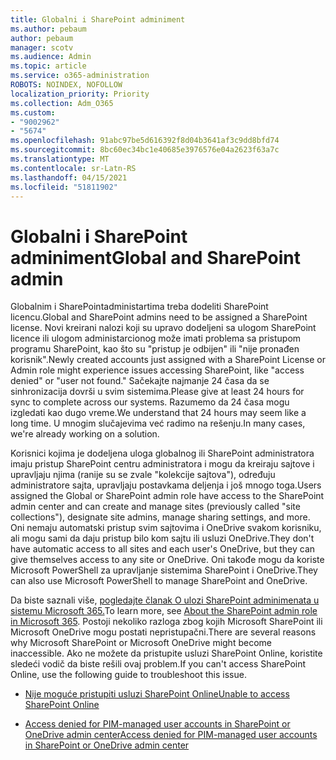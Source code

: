 ```yaml
---
title: Globalni i SharePoint adminiment
ms.author: pebaum
author: pebaum
manager: scotv
ms.audience: Admin
ms.topic: article
ms.service: o365-administration
ROBOTS: NOINDEX, NOFOLLOW
localization_priority: Priority
ms.collection: Adm_O365
ms.custom:
- "9002962"
- "5674"
ms.openlocfilehash: 91abc97be5d616392f8d04b3641af3c9dd8bfd74
ms.sourcegitcommit: 8bc60ec34bc1e40685e3976576e04a2623f63a7c
ms.translationtype: MT
ms.contentlocale: sr-Latn-RS
ms.lasthandoff: 04/15/2021
ms.locfileid: "51811902"
---
```

# <a name="global-and-sharepoint-admin"></a><span data-ttu-id="f468d-102">Globalni i SharePoint adminiment</span><span class="sxs-lookup"><span data-stu-id="f468d-102">Global and SharePoint admin</span></span>

<span data-ttu-id="f468d-103">Globalnim i SharePointadministartima treba dodeliti SharePoint licencu.</span><span class="sxs-lookup"><span data-stu-id="f468d-103">Global and SharePoint admins need to be assigned a SharePoint license.</span></span> <span data-ttu-id="f468d-104">Novi kreirani nalozi koji su upravo dodeljeni sa ulogom SharePoint licence ili ulogom administarcionog može imati problema sa pristupom programu SharePoint, kao što su "pristup je odbijen" ili "nije pronađen korisnik".</span><span class="sxs-lookup"><span data-stu-id="f468d-104">Newly created accounts just assigned with a SharePoint License or Admin role might experience issues accessing SharePoint, like "access denied" or "user not found."</span></span> <span data-ttu-id="f468d-105">Sačekajte najmanje 24 časa da se sinhronizacija dovrši u svim sistemima.</span><span class="sxs-lookup"><span data-stu-id="f468d-105">Please give at least 24 hours for sync to complete across our systems.</span></span> <span data-ttu-id="f468d-106">Razumemo da 24 časa mogu izgledati kao dugo vreme.</span><span class="sxs-lookup"><span data-stu-id="f468d-106">We understand that 24 hours may seem like a long time.</span></span> <span data-ttu-id="f468d-107">U mnogim slučajevima već radimo na rešenju.</span><span class="sxs-lookup"><span data-stu-id="f468d-107">In many cases, we're already working on a solution.</span></span>

<span data-ttu-id="f468d-108">Korisnici kojima je dodeljena uloga globalnog ili SharePoint administratora imaju pristup SharePoint centru administratora i mogu da kreiraju sajtove i upravljaju njima (ranije su se zvale "kolekcije sajtova"), određuju administratore sajta, upravljaju postavkama deljenja i još mnogo toga.</span><span class="sxs-lookup"><span data-stu-id="f468d-108">Users assigned the Global or SharePoint admin role have access to the SharePoint admin center and can create and manage sites (previously called "site collections"), designate site admins, manage sharing settings, and more.</span></span> <span data-ttu-id="f468d-109">Oni nemaju automatski pristup svim sajtovima i OneDrive svakom korisniku, ali mogu sami da daju pristup bilo kom sajtu ili usluzi OneDrive.</span><span class="sxs-lookup"><span data-stu-id="f468d-109">They don't have automatic access to all sites and each user's OneDrive, but they can give themselves access to any site or OneDrive.</span></span> <span data-ttu-id="f468d-110">Oni takođe mogu da koriste Microsoft PowerShell za upravljanje sistemima SharePoint i OneDrive.</span><span class="sxs-lookup"><span data-stu-id="f468d-110">They can also use Microsoft PowerShell to manage SharePoint and OneDrive.</span></span>

<span data-ttu-id="f468d-111">Da biste saznali više, [pogledajte članak O ulozi SharePoint adminimenata u sistemu Microsoft 365.](https://docs.microsoft.com/sharepoint/sharepoint-admin-role)</span><span class="sxs-lookup"><span data-stu-id="f468d-111">To learn more, see [About the SharePoint admin role in Microsoft 365](https://docs.microsoft.com/sharepoint/sharepoint-admin-role).</span></span>
<span data-ttu-id="f468d-112">Postoji nekoliko razloga zbog kojih Microsoft SharePoint ili Microsoft OneDrive mogu postati nepristupačni.</span><span class="sxs-lookup"><span data-stu-id="f468d-112">There are several reasons why Microsoft SharePoint or Microsoft OneDrive might become inaccessible.</span></span> <span data-ttu-id="f468d-113">Ako ne možete da pristupite usluzi SharePoint Online, koristite sledeći vodič da biste rešili ovaj problem.</span><span class="sxs-lookup"><span data-stu-id="f468d-113">If you can't access SharePoint Online, use the following guide to troubleshoot this issue.</span></span>

- [<span data-ttu-id="f468d-114">Nije moguće pristupiti usluzi SharePoint Online</span><span class="sxs-lookup"><span data-stu-id="f468d-114">Unable to access SharePoint Online</span></span>](https://docs.microsoft.com/sharepoint/troubleshoot/sharing-and-permissions/sharepoint-online-inaccessible)

- [<span data-ttu-id="f468d-115">Access denied for PIM-managed user accounts in SharePoint or OneDrive admin center</span><span class="sxs-lookup"><span data-stu-id="f468d-115">Access denied for PIM-managed user accounts in SharePoint or OneDrive admin center</span></span>](https://docs.microsoft.com/sharepoint/troubleshoot/administration/access-denied-to-pim-user-accounts)